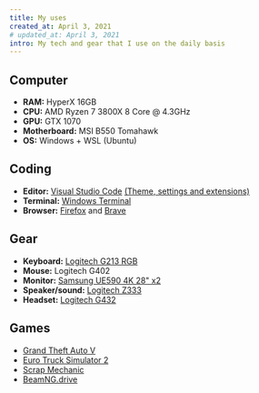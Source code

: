 ```yaml
---
title: My uses
created_at: April 3, 2021
# updated_at: April 3, 2021
intro: My tech and gear that I use on the daily basis
---
```


## Computer

- **RAM:** HyperX 16GB
- **CPU:** AMD Ryzen 7 3800X 8 Core @ 4.3GHz
- **GPU:** GTX 1070
- **Motherboard:** MSI B550 Tomahawk
- **OS:** Windows + WSL (Ubuntu)

## Coding

- **Editor:** [Visual Studio Code](https://code.visualstudio.com) [(Theme, settings and extensions)](https://github.com/Dev-CasperTheGhost/dotfiles)
- **Terminal:** [Windows Terminal](https://github.com/microsoft/terminal)
- **Browser:** [Firefox](https://www.mozilla.org/en-US/firefox/new/) and [Brave](https://brave.com/)

## Gear

- **Keyboard:** [Logitech G213 RGB](https://www.logitechg.com/en-us/products/gaming-keyboards/g213-rgb-gaming-keyboard.html)
- **Mouse:** Logitech G402
- **Monitor:** [Samsung UE590 4K 28" x2](https://www.samsung.com/us/computing/monitors/uhd-and-wqhd/samsung-uhd-28-monitor-with-high-glossy-black-finish-lu28e590ds-za/)
- **Speaker/sound:** [Logitech Z333](https://www.logitech.com/en-us/products/speakers/z333-speaker-system-subwoofer.980-001203.html?crid=47)
- **Headset:** [Logitech G432](https://www.logitechg.com/en-us/products/gaming-audio/g432-7-1-surround-sound-gaming-headset.981-000769.html)

## Games

- [Grand Theft Auto V](https://store.steampowered.com/app/271590/Grand_Theft_Auto_V/)
- [Euro Truck Simulator 2](https://store.steampowered.com/app/227300/Euro_Truck_Simulator_2/)
- [Scrap Mechanic](https://store.steampowered.com/app/387990/Scrap_Mechanic/)
- [BeamNG.drive](https://store.steampowered.com/app/284160/BeamNGdrive/)
